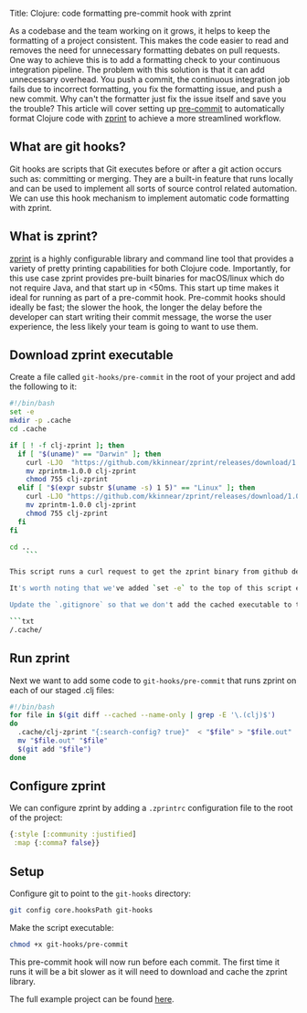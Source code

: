 Title: Clojure: code formatting pre-commit hook with zprint

As a codebase and the team working on it grows, it helps to keep the formatting of a project consistent. This makes the code easier to read and removes the need for unnecessary formatting debates on pull requests. One way to achieve this is to add a formatting check to your continuous integration pipeline. The problem with this solution is that it can add unnecessary overhead. You push a commit, the continuous integration job fails due to incorrect formatting, you fix the formatting issue, and push a new commit. Why can't the formatter just fix the issue itself and save you the trouble? This article will cover setting up [pre-commit](https://git-scm.com/book/en/v2/Customizing-Git-Git-Hooks) to automatically format Clojure code with [zprint](https://github.com/kkinnear/zprint) to achieve a more streamlined workflow.

## What are git hooks?

Git hooks are scripts that Git executes before or after a git action occurs such as: committing or merging. They are a built-in feature that runs locally and can be used to implement all sorts of source control related automation. We can use this hook mechanism to implement automatic code formatting with zprint.

## What is zprint?

[zprint](https://github.com/kkinnear/zprint) is a highly configurable library and command line tool that provides a variety of pretty printing capabilities for both Clojure code. Importantly, for this use case zprint provides pre-built binaries for macOS/linux which do not require Java, and that start up in <50ms. This start up time makes it ideal for running as part of a pre-commit hook. Pre-commit hooks should ideally be fast; the slower the hook, the longer the delay before the developer can start writing their commit message, the worse the user experience, the less likely your team is going to want to use them.

## Download zprint executable

Create a file called `git-hooks/pre-commit` in the root of your project and add the following to it:

```Bash
#!/bin/bash
set -e
mkdir -p .cache
cd .cache

if [ ! -f clj-zprint ]; then
  if [ "$(uname)" == "Darwin" ]; then
    curl -LJO  "https://github.com/kkinnear/zprint/releases/download/1.0.0/zprintm-1.0.0"
    mv zprintm-1.0.0 clj-zprint
    chmod 755 clj-zprint
  elif [ "$(expr substr $(uname -s) 1 5)" == "Linux" ]; then
    curl -LJO "https://github.com/kkinnear/zprint/releases/download/1.0.0/zprintl-1.0.0"
    mv zprintm-1.0.0 clj-zprint
    chmod 755 clj-zprint
  fi
fi

cd ..
    ```

This script runs a curl request to get the zprint binary from github depending on your operating system and caches it. This isn't ideal as the binary won't be shared across projects, but at the time of writing zprint doesn't have a [homebrew](https://brew.sh/) formula (I'll cover rolling our own brew formula in a separate blog post).

It's worth noting that we've added `set -e` to the top of this script ensuring it will exit as soon as there is an error. This means it won't run if we fail to download the executable preventing unexpected output.

Update the `.gitignore` so that we don't add the cached executable to the project source control:

```txt
/.cache/
```

## Run zprint

Next we want to add some code to `git-hooks/pre-commit` that runs zprint on each of our staged .clj files:

```Bash
#!/bin/bash
for file in $(git diff --cached --name-only | grep -E '\.(clj)$')
do
  .cache/clj-zprint "{:search-config? true}"  < "$file" > "$file.out"
  mv "$file.out" "$file"
  $(git add "$file")
done
```

## Configure zprint

We can configure zprint by adding a `.zprintrc` configuration file to the root of the project:

```clojure
{:style [:community :justified]
 :map {:comma? false}}
```

## Setup

Configure git to point to the `git-hooks` directory:

```bash
git config core.hooksPath git-hooks
```

Make the script executable:

```bash
chmod +x git-hooks/pre-commit
```

This pre-commit hook will now run before each commit. The first time it runs it will be a bit slower as it will need to download and cache the zprint library.

The full example project can be found
[here](https://github.com/andersmurphy/clj-cookbook/blob/master/README.md).
